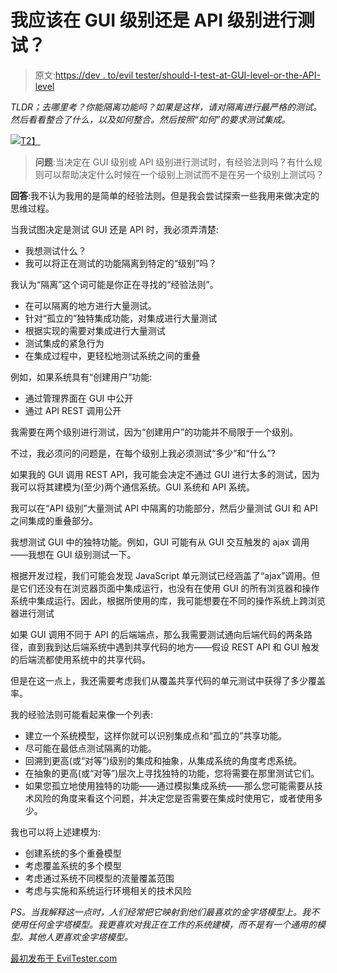 # 我应该在 GUI 级别还是 API 级别进行测试？

> 原文:[https://dev . to/evil tester/should-I-test-at-GUI-level-or-the-API-level](https://dev.to/eviltester/should-i-test-at-the-gui-level-or-the-api-level)

*TLDR；去哪里考？你能隔离功能吗？如果是这样，请对隔离进行最严格的测试。然后看看整合了什么，以及如何整合。然后按照“如何”的要求测试集成。*

[![](../Images/a4968df829f7d7d4452e99d9bc7d3b3f.png)T2】](https://res.cloudinary.com/practicaldev/image/fetch/s--aUM5NKH2--/c_limit%2Cf_auto%2Cfl_progressive%2Cq_auto%2Cw_880/http://eviltester.com/images/blog/automating/where_to_test_levels_360x349.png)

> **问题**:当决定在 GUI 级别或 API 级别进行测试时，有经验法则吗？有什么规则可以帮助决定什么时候在一个级别上测试而不是在另一个级别上测试吗？

**回答**:我不认为我用的是简单的经验法则。但是我会尝试探索一些我用来做决定的思维过程。

当我试图决定是测试 GUI 还是 API 时，我必须弄清楚:

*   我想测试什么？
*   我可以将正在测试的功能隔离到特定的“级别”吗？

我认为“隔离”这个词可能是你正在寻找的“经验法则”。

*   在可以隔离的地方进行大量测试。
*   针对“孤立的”独特集成功能，对集成进行大量测试
*   根据实现的需要对集成进行大量测试
*   测试集成的紧急行为
*   在集成过程中，更轻松地测试系统之间的重叠

例如，如果系统具有“创建用户”功能:

*   通过管理界面在 GUI 中公开
*   通过 API REST 调用公开

我需要在两个级别进行测试，因为“创建用户”的功能并不局限于一个级别。

不过，我必须问的问题是，在每个级别上我必须测试“多少”和“什么”?

如果我的 GUI 调用 REST API，我可能会决定不通过 GUI 进行太多的测试，因为我可以将其建模为(至少)两个通信系统。GUI 系统和 API 系统。

我可以在“API 级别”大量测试 API 中隔离的功能部分，然后少量测试 GUI 和 API 之间集成的重叠部分。

我想测试 GUI 中的独特功能。例如，GUI 可能有从 GUI 交互触发的 ajax 调用——我想在 GUI 级别测试一下。

根据开发过程，我们可能会发现 JavaScript 单元测试已经涵盖了“ajax”调用。但是它们还没有在浏览器页面中集成运行，也没有在使用 GUI 的所有浏览器和操作系统中集成运行。因此，根据所使用的库，我可能想要在不同的操作系统上跨浏览器进行测试

如果 GUI 调用不同于 API 的后端端点，那么我需要测试通向后端代码的两条路径，直到我到达后端系统中遇到共享代码的地方——假设 REST API 和 GUI 触发的后端流都使用系统中的共享代码。

但是在这一点上，我还需要考虑我们从覆盖共享代码的单元测试中获得了多少覆盖率。

我的经验法则可能看起来像一个列表:

*   建立一个系统模型，这样你就可以识别集成点和“孤立的”共享功能。
*   尽可能在最低点测试隔离的功能。
*   回溯到更高(或“对等”)级别的集成和抽象，从集成系统的角度考虑系统。
*   在抽象的更高(或“对等”)层次上寻找独特的功能，您将需要在那里测试它们。
*   如果您孤立地使用独特的功能——通过模拟集成系统——那么您可能需要从技术风险的角度来看这个问题，并决定您是否需要在集成时使用它，或者使用多少。

我也可以将上述建模为:

*   创建系统的多个重叠模型
*   考虑覆盖系统的多个模型
*   考虑通过系统不同模型的流量覆盖范围
*   考虑与实施和系统运行环境相关的技术风险

*PS。当我解释这一点时，人们经常把它映射到他们最喜欢的金字塔模型上。我不使用任何金字塔模型。我更喜欢对我正在工作的系统建模，而不是有一个通用的模型。其他人更喜欢金字塔模型。*

[最初发布于 EvilTester.com](http://blog.eviltester.com/2017/02/should-i-test-at-gui-level-or-api-level.html)